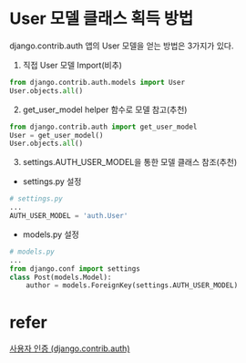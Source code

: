 # User 모델 클래스 획득 방법
django.contrib.auth 앱의 User 모델을 얻는 방법은 3가지가 있다.
1. 직접 User 모델 Import(비추)
```python
from django.contrib.auth.models import User
User.objects.all()
```
2. get_user_model helper 함수로 모델 참고(추천)
```python
from django.contrib.auth import get_user_model
User = get_user_model()
User.objects.all()
```
3. settings.AUTH_USER_MODEL을 통한 모델 클래스 참조(추천)
- settings.py 설정
```python
# settings.py
...
AUTH_USER_MODEL = 'auth.User'
```
- models.py 설정
```python
# models.py
...
from django.conf import settings
class Post(models.Model):
    author = models.ForeignKey(settings.AUTH_USER_MODEL)
```

# refer
[사용자 인증 (django.contrib.auth)](https://wayhome25.github.io/django/2017/05/18/django-auth/#user-%EB%AA%A8%EB%8D%B8-%ED%81%B4%EB%9E%98%EC%8A%A4-%ED%9A%8D%EB%93%9D-%EB%B0%A9%EB%B2%95-%EC%A4%91%EC%9A%94)